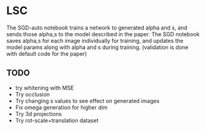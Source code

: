 # LSC
The SGD-auto notebook trains a network to generated alpha and s, and sends those alpha,s to the model described in the paper.
The SGD notebook saves alpha,s for each image individually for training, and updates the model params along with alpha and s during training. (validation is done with default code for the paper)
## TODO
* try whitening with MSE
* Try occlusion
* Try changing s values to see effect on generated images
* Fix omega generation for higher dim
* Try 3d projections
* Try rot-scale+translation dataset
